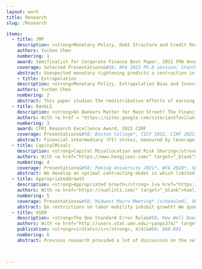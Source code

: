 ```yaml
---
layout: work
title: Research
slug: /Research

items:
  - title: JMP
    description: <strong>Monetary Policy, Debt Structure and Credit Reallocation</strong> [<a href="https://papers.ssrn.com/sol3/papers.cfm?abstract_id=3705848" target="_blank">SSRN</a>]  
    authors: Yuchen Chen
    numbering: 1
    award: Semifinalist for Corporate Finance Best Paper, 2021 FMA Annual Meeting
    coverage: Selected Presentations&#58; NFA 2022 Ph.D session; Stanford SITE 2022; Summer Institute of Finance 2022; New York Fed; AFA 2022; EWMES 2021; 18th Macro Finance Society PhD Session; MFA 2021; FMA 2021
    abstract: Unexpected monetary tightening predicts a contraction in aggregate corporate bonds but an expansion in bank loans. Using micro-data, I demonstrate that large and high rated firms with high collateral value and low default risk rebalance towards bank loans and away from corporate bonds, as the relative spread of bond over loan increases. This demand-side "credit substitution channel" and firm heterogeneity together explain the aggregate evidence. I develop a heterogeneous-agent New Keynesian model where bank loans are senior and safer (collateralized) than defaultable bonds but issued at a greater intermediation cost. My model can quantitatively explain the response of corporate bonds and bank loans with respect to monetary policy surprises. An interest rate hike raises default risk and thus the relative cost of bond financing. In response, large and unconstrained firms substitute bank loans for corporate bond, while constrained firms tend to issue more equity. The redistribution effect of this credit substitution channel amplifies the negative effects of interest rate hike on welfare and investment by 8% and 14%, respectively.
    - title: Extrapolation
    description: <strong>Monetary Policy, Extrapolation Bias and Investment</strong> 
    authors: Yuchen Chen
    numbering: 2
    abstract: This paper studies the redistributive effects of earning extrapolation bias on the transmission of monetary policy. 
  - title: BankLS
    description: <strong>Do Bankers Matter for Main Street? The Financial Intermediary Labor Channel</strong> [<a href="https://papers.ssrn.com/sol3/papers.cfm?abstract_id=4106828" target="_blank">SSRN</a>]
    authors: With <a href = "https://sites.google.com/site/jackfavilukis/home" target="_blank">Jack Favilukis</a>, <a href = "https://sites.google.com/a/umn.edu/xiaojilin/" target="_blank">Xiaoji Lin</a>, and <a href = "http://xiaofeizhao.org/" target="_blank">Xiaofei Zhao</a>
    numbering: 3
    award: CFRI Research Excellence Award, 2022 CIRF
    coverage: Presentations&#58; Boston College*, CICF 2022, CIRF 2022, BI Norwegian Business School 2022*, SFS Cavalcade 2022, UT Austin 2022*, AFA 2022, MFA 2020, UMN brown bag 2019, University of Texas A&M 2019*
    abstract: Financial intermediary (FI) stress, measured by leverage and equity constraints, is emphasized as an important driver of asset prices and quantities by financial economists. We identify a new and equally important channel through which FIs affect risk and the real sector&#58; FIs are stressed when their labor share is high. FI labor share negatively forecasts growth of aggregate output, investment, and credit; it positively forecasts market excess returns and cost of credit. In the cross-section, banks with higher labor share lend less and have higher credit risk. Firms connected to such banks borrow less, pay more to borrow, have higher credit risk, and lower earnings growth; they also invest less if they are financially constrained. We explain these findings in a DSGE model where FIs face shocks to the quantity of labor needed to intermediate capital.	
  - title: CapitalMisalc
    description: <strong>Capital Misallocation and Risk Sharing</strong> [<a href="https://papers.ssrn.com/sol3/papers.cfm?abstract_id=3521553" target="_blank">SSRN</a>]
    authors: With <a href="https://www.hengjieai.com/" target="_blank">Hengjie Ai</a>, <a href="http://www.bhandarianmol.com/" target="_blank">Anmol Bhandari</a>, and <a href = "https://chaoy.weebly.com/" target="_blank">Chao Ying</a>
    numbering: 4
    coverage: Presentations&#58; Peking University 2021*, WFA 2020*, SED 2019*, FTG-Tepper 2019*, FTG summer school 2019 (Wharton), EIEF 2019*, Minneapolis Fed 2019*, UMN brown bag 2019, U Toronto 2019*
    abstract: We develop an optimal contracting model in which limited enforcement of financial contracts generates dispersion in marginal products of capital across firms. We show that the optimal contract can be implemented using state-contingent transfers and a simple collateral constraint that limits the capital input of firms by a fraction of the financial wealth of the firm owner. Compared to models with exogenous collateral constraint and incomplete markets (for example Moll (2014)), we find that the degree of measured misallocation is increasing in the persistence of the idiosyncratic productivity shocks. Under the optimal contract, the possibility to transfer wealth from high productivity states to low productivity states allows firm owners to trade off efficient allocation of consumption against the efficient allocation of capital. We show that for reasonable values of risk aversion, insurance needs more than offset production efficiency concerns.
  - title: AppropriatedGrowth
    description: <strong>Appropriated Growth</strong> [<a href="https://papers.ssrn.com/sol3/papers.cfm?abstract_id=4244951" target="_blank">SSRN</a>]
    authors: With <a href="https://xuelinli.com/" target="_blank">Xuelin Li</a>, <a href="https://sites.google.com/site/richardthakor/" target="_blank">Richard T. Thakor</a>, and <a href ="https://sites.google.com/site/cwardweb/" target="_blank">Colin Ward</a>
    numbering: 5
    coverage: Presentations&#58; Midwest Macro Meeting* (scheduled), UNC Junior Roundtable 2022*, Minnesota Corporate Finance Conference 2022*
    abstract: Do restrictions on labor mobility inhibit growth? We quantitatively evaluate this question in a dynamic agency model that jointly accounts for investment in intangible capital, knowledge spillovers, and the allocation of rents among investors and agents. Our calibration is disciplined by targeting the responses of employee turnover, firm intangible investment rates, and a novel construction of the values of workers' outside options to state-level changes in the degree of non-compete enforcement. Analysis that studies counterfactual rates of knowledge appropriation finds potential gains to growth of 20 basis points per year from policies that enhance mobility and alleviate agency problems.
  - title: OSER
    description: <strong>The One Standard Error Rule&#58; How Well Does It Work?</strong> [<a href="https://www.mdpi.com/2571-905X/4/4/51/htm" target="_blank">PDF</a>]     (Master Thesis</a>)
    authors: With <a href="http://users.stat.umn.edu/~yangx374/" target="_blank">Yuhong Yang</a>
    publication: <strong><i>Stats</i></strong>, 4(4)&#58; 868-892
    numbering: 6
    abstract: Previous research provided a lot of discussion on the selection of regularization parameters when it comes to the application of regularization methods for high-dimensional regression. The popular "One Standard Error Rule" (1se rule) used with cross validation (CV) is to select the most parsimonious model whose prediction error is not much worse than the minimum CV error. This paper examines the validity of the 1se rule from a theoretical angle and also studies its estimation accuracy and performances in applications of regression estimation and variable selection, particularly for Lasso in a regression framework. Our theoretical result shows that when a regression procedure produces the regression estimator converging relatively fast to the true regression function, the standard error estimation formula in the 1se rule is justified asymptotically. The numerical results show the following&#58; 1. the 1se rule in general does not necessarily provide a good estimation for the intended standard deviation of the cross validation error. The estimation bias can be 50–100% upwards or downwards in various situations; 2. the results tend to support that 1se rule usually outperforms the regular CV in sparse variable selection and alleviates the over-selection tendency of Lasso; 3. in regression estimation or prediction, the 1se rule often performs worse. In addition, comparisons are made over two real data sets&#58; Boston Housing Prices (large sample size n, small/moderate number of variables p) and Bardet–Biedl data (large p, small n). Data guided simulations are done to provide insight on the relative performances of the 1se rule and the regular CV.
    


---
```

